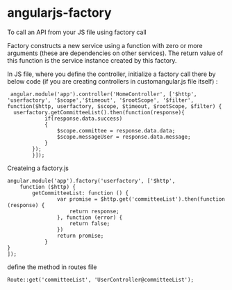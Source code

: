 # angularjs-factory
To call an API from your JS file using factory call

Factory constructs a new service using a function with zero or more arguments (these are dependencies on other services). The return value of this function is the service instance created by this factory.

In JS file, where you define the controller, initialize a factory call there by below code (if you are creating controllers in customangular.js file itself) :

     angular.module('app').controller('HomeController', ['$http', 'userfactory', '$scope','$timeout', '$rootScope', '$filter', function($http, userfactory, $scope, $timeout, $rootScope, $filter) {
      userfactory.getCommitteeList().then(function(response){
                if(response.data.success)
                {
                    $scope.committee = response.data.data;
                    $scope.messageUser = response.data.message;
                }
            });
            }]);
            
Createing a factory.js

    angular.module('app').factory('userfactory', ['$http',
        function ($http) {
            getCommitteeList: function () {
                    var promise = $http.get('committeeList').then(function (response) {
                        return response;
                    }, function (error) {
                        return false;
                    })
                    return promise;
                }
    }
    ]);
    
define the method in routes file

    Route::get('committeeList', 'UserController@committeeList');

